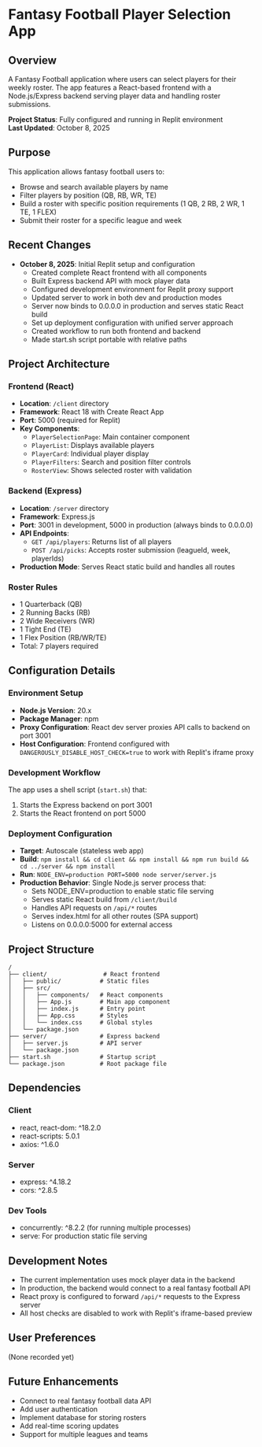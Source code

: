 # Fantasy Football Player Selection App

## Overview
A Fantasy Football application where users can select players for their weekly roster. The app features a React-based frontend with a Node.js/Express backend serving player data and handling roster submissions.

**Project Status**: Fully configured and running in Replit environment  
**Last Updated**: October 8, 2025

## Purpose
This application allows fantasy football users to:
- Browse and search available players by name
- Filter players by position (QB, RB, WR, TE)
- Build a roster with specific position requirements (1 QB, 2 RB, 2 WR, 1 TE, 1 FLEX)
- Submit their roster for a specific league and week

## Recent Changes
- **October 8, 2025**: Initial Replit setup and configuration
  - Created complete React frontend with all components
  - Built Express backend API with mock player data
  - Configured development environment for Replit proxy support
  - Updated server to work in both dev and production modes
  - Server now binds to 0.0.0.0 in production and serves static React build
  - Set up deployment configuration with unified server approach
  - Created workflow to run both frontend and backend
  - Made start.sh script portable with relative paths

## Project Architecture

### Frontend (React)
- **Location**: `/client` directory
- **Framework**: React 18 with Create React App
- **Port**: 5000 (required for Replit)
- **Key Components**:
  - `PlayerSelectionPage`: Main container component
  - `PlayerList`: Displays available players
  - `PlayerCard`: Individual player display
  - `PlayerFilters`: Search and position filter controls
  - `RosterView`: Shows selected roster with validation

### Backend (Express)
- **Location**: `/server` directory
- **Framework**: Express.js
- **Port**: 3001 in development, 5000 in production (always binds to 0.0.0.0)
- **API Endpoints**:
  - `GET /api/players`: Returns list of all players
  - `POST /api/picks`: Accepts roster submission (leagueId, week, playerIds)
- **Production Mode**: Serves React static build and handles all routes

### Roster Rules
- 1 Quarterback (QB)
- 2 Running Backs (RB)
- 2 Wide Receivers (WR)
- 1 Tight End (TE)
- 1 Flex Position (RB/WR/TE)
- Total: 7 players required

## Configuration Details

### Environment Setup
- **Node.js Version**: 20.x
- **Package Manager**: npm
- **Proxy Configuration**: React dev server proxies API calls to backend on port 3001
- **Host Configuration**: Frontend configured with `DANGEROUSLY_DISABLE_HOST_CHECK=true` to work with Replit's iframe proxy

### Development Workflow
The app uses a shell script (`start.sh`) that:
1. Starts the Express backend on port 3001
2. Starts the React frontend on port 5000

### Deployment Configuration
- **Target**: Autoscale (stateless web app)
- **Build**: `npm install && cd client && npm install && npm run build && cd ../server && npm install`
- **Run**: `NODE_ENV=production PORT=5000 node server/server.js`
- **Production Behavior**: Single Node.js server process that:
  - Sets NODE_ENV=production to enable static file serving
  - Serves static React build from `/client/build`
  - Handles API requests on `/api/*` routes
  - Serves index.html for all other routes (SPA support)
  - Listens on 0.0.0.0:5000 for external access

## Project Structure
```
/
├── client/                # React frontend
│   ├── public/           # Static files
│   ├── src/
│   │   ├── components/   # React components
│   │   ├── App.js        # Main app component
│   │   ├── index.js      # Entry point
│   │   ├── App.css       # Styles
│   │   └── index.css     # Global styles
│   └── package.json
├── server/               # Express backend
│   ├── server.js         # API server
│   └── package.json
├── start.sh              # Startup script
└── package.json          # Root package file
```

## Dependencies

### Client
- react, react-dom: ^18.2.0
- react-scripts: 5.0.1
- axios: ^1.6.0

### Server
- express: ^4.18.2
- cors: ^2.8.5

### Dev Tools
- concurrently: ^8.2.2 (for running multiple processes)
- serve: For production static file serving

## Development Notes
- The current implementation uses mock player data in the backend
- In production, the backend would connect to a real fantasy football API
- React proxy is configured to forward `/api/*` requests to the Express server
- All host checks are disabled to work with Replit's iframe-based preview

## User Preferences
(None recorded yet)

## Future Enhancements
- Connect to real fantasy football data API
- Add user authentication
- Implement database for storing rosters
- Add real-time scoring updates
- Support for multiple leagues and teams
